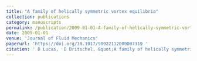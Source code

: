 ```yaml
---
title: "A family of helically symmetric vortex equilibria"
collection: publications
category: manuscripts
permalink: /publication/2009-01-01-A-family-of-helically-symmetric-vortex-equilibria
date: 2009-01-01
venue: 'Journal of Fluid Mechanics'
paperurl: 'https://doi.org/10.1017/S0022112009007319 '
citation: ' D Lucas,  D Dritschel, &quot;A family of helically symmetric vortex equilibria.&quot; Journal of Fluid Mechanics, 2009.'
---
```

